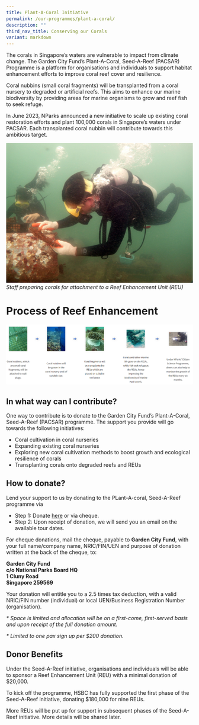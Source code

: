```yaml
---
title: Plant-A-Coral Initiative
permalink: /our-programmes/plant-a-coral/
description: ""
third_nav_title: Conserving our Corals
variant: markdown
---
```

The corals in Singapore’s waters are vulnerable to impact from climate change. The Garden City Fund’s Plant-A-Coral, Seed-A-Reef (PACSAR) Programme is a platform for organisations and individuals to support habitat enhancement efforts to improve coral reef cover and resilience.

Coral nubbins (small coral fragments) will be transplanted from a coral nursery to degraded or artificial reefs. This aims to enhance our marine biodiversity by providing areas for marine organisms to grow and reef fish to seek refuge.

In June 2023, NParks announced a new initiative to scale up existing coral restoration efforts and plant 100,000 corals in Singapore’s waters under PACSAR. Each transplanted coral nubbin will contribute towards this ambitious target.

![](/images/Staff%20preparing%20corals%20for%20attachment.jpg)
*Staff preparing corals for attachment to a Reef Enhancement Unit (REU)*


# Process of Reef Enhancement

![](/images/Plant%20a%20Coral.png)

In what way can I contribute?
------------------------
One way to contribute is to donate to the Garden City Fund’s Plant-A-Coral, Seed-A-Reef (PACSAR) programme. The support you provide will go towards the following initiatives:

* Coral cultivation in coral nurseries
* Expanding existing coral nurseries
*  Exploring new coral cultivation methods to boost growth and ecological resilience of corals
* Transplanting corals onto degraded reefs and REUs

How to donate?
------------------------
Lend your support to us by donating to the PLant-A-coral, Seed-A-Reef programme via

*   Step 1: Donate [here](https://www.giving.sg/garden-city-fund/pacsar) or via cheque.
*   Step 2: Upon receipt of donation, we will send you an email on the available tour dates.

For cheque donations, mail the cheque, payable to **Garden City Fund**, with your full name/company name, NRIC/FIN/UEN and purpose of donation written at the back of the cheque, to: 

**Garden City Fund  
c/o National Parks Board HQ  
1 Cluny Road  
Singapore 259569**

Your donation will entitle you to a 2.5 times tax deduction, with a valid NRIC/FIN number (individual) or local UEN/Business Registration Number (organisation).

_\* Space is limited and allocation will be on a first-come, first-served basis and upon receipt of the full donation amount._

_\* Limited to one pax sign up per $200 donation._

Donor Benefits
----------------------

Under the Seed-A-Reef initiative, organisations and individuals will be able to sponsor a Reef Enhancement Unit (REU) with a minimal donation of $20,000.

To kick off the programme, HSBC has fully supported the first phase of the Seed-A-Reef initiative, donating $180,000 for nine REUs.

More REUs will be put up for support in subsequent phases of the Seed-A-Reef initiative. More details will be shared later.